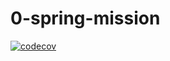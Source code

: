 # 0-spring-mission

[![codecov](https://codecov.io/gh/Leekb0804/2-sprint-mission/branch/main/graph/badge.svg)](https://codecov.io/gh/Leekb0804/2-sprint-mission)

